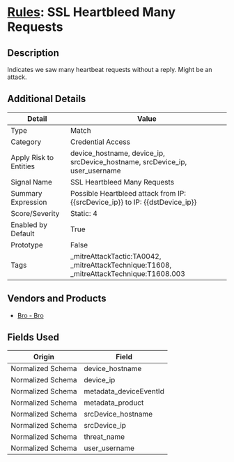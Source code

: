 # [Rules](README.md): SSL Heartbleed Many Requests

## Description
Indicates we saw many heartbeat requests without a reply. Might be an attack.

## Additional Details
|Detail|Value|
|----|----|
|Type|Match|
|Category|Credential Access|
|Apply Risk to Entities|device_hostname, device_ip, srcDevice_hostname, srcDevice_ip, user_username|
|Signal Name|SSL Heartbleed Many Requests|
|Summary Expression|Possible Heartbleed attack from IP: {{srcDevice_ip}} to IP: {{dstDevice_ip}}|
|Score/Severity|Static: 4|
|Enabled by Default|True|
|Prototype|False|
|Tags|_mitreAttackTactic:TA0042, _mitreAttackTechnique:T1608, _mitreAttackTechnique:T1608.003|
## Vendors and Products
- [Bro - Bro](../products/37C866BF-72E1-470A-9072-EDB908F56951.md)


## Fields Used

|Origin|Field|
|----|----|
|Normalized Schema|device_hostname|
|Normalized Schema|device_ip|
|Normalized Schema|metadata_deviceEventId|
|Normalized Schema|metadata_product|
|Normalized Schema|srcDevice_hostname|
|Normalized Schema|srcDevice_ip|
|Normalized Schema|threat_name|
|Normalized Schema|user_username|


